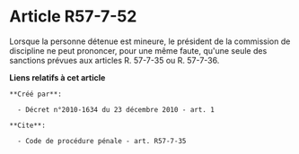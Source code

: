 # Article R57-7-52

Lorsque la personne détenue est mineure, le président de la commission de discipline ne peut prononcer, pour une même faute,
qu'une seule des sanctions prévues aux articles R. 57-7-35 ou R. 57-7-36.

**Liens relatifs à cet article**

	**Créé par**:

	  - Décret n°2010-1634 du 23 décembre 2010 - art. 1

	**Cite**:

	  - Code de procédure pénale - art. R57-7-35
